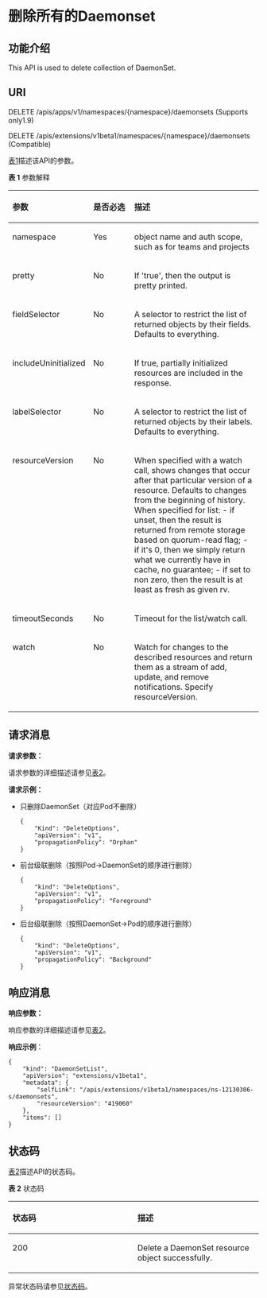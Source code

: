 # 删除所有的Daemonset<a name="cce_02_0135"></a>

## 功能介绍<a name="section18947286"></a>

This API is used to delete collection of DaemonSet.

## URI<a name="section36307850"></a>

DELETE /apis/apps/v1/namespaces/\{namespace\}/daemonsets \(Supports only1.9\)

DELETE /apis/extensions/v1beta1/namespaces/\{namespace\}/daemonsets \(Compatible\)

[表1](#d0e32232)描述该API的参数。

**表 1**  参数解释

<a name="d0e32232"></a>
<table><thead align="left"><tr id="row47582154"><th class="cellrowborder" valign="top" width="21.21%" id="mcps1.2.4.1.1"><p id="p65652297517"><a name="p65652297517"></a><a name="p65652297517"></a>参数</p>
</th>
<th class="cellrowborder" valign="top" width="19.189999999999998%" id="mcps1.2.4.1.2"><p id="p165661629135114"><a name="p165661629135114"></a><a name="p165661629135114"></a>是否必选</p>
</th>
<th class="cellrowborder" valign="top" width="59.599999999999994%" id="mcps1.2.4.1.3"><p id="p14567629115114"><a name="p14567629115114"></a><a name="p14567629115114"></a>描述</p>
</th>
</tr>
</thead>
<tbody><tr id="row50350818"><td class="cellrowborder" valign="top" width="21.21%" headers="mcps1.2.4.1.1 "><p id="p51884423"><a name="p51884423"></a><a name="p51884423"></a>namespace</p>
</td>
<td class="cellrowborder" valign="top" width="19.189999999999998%" headers="mcps1.2.4.1.2 "><p id="p41888712"><a name="p41888712"></a><a name="p41888712"></a>Yes</p>
</td>
<td class="cellrowborder" valign="top" width="59.599999999999994%" headers="mcps1.2.4.1.3 "><p id="p37542543"><a name="p37542543"></a><a name="p37542543"></a>object name and auth scope, such as for teams and projects</p>
</td>
</tr>
<tr id="row2338567"><td class="cellrowborder" valign="top" width="21.21%" headers="mcps1.2.4.1.1 "><p id="p55206223"><a name="p55206223"></a><a name="p55206223"></a>pretty</p>
</td>
<td class="cellrowborder" valign="top" width="19.189999999999998%" headers="mcps1.2.4.1.2 "><p id="p42519055"><a name="p42519055"></a><a name="p42519055"></a>No</p>
</td>
<td class="cellrowborder" valign="top" width="59.599999999999994%" headers="mcps1.2.4.1.3 "><p id="p21491440"><a name="p21491440"></a><a name="p21491440"></a>If 'true', then the output is pretty printed.</p>
</td>
</tr>
<tr id="row59205236"><td class="cellrowborder" valign="top" width="21.21%" headers="mcps1.2.4.1.1 "><p id="p30894825"><a name="p30894825"></a><a name="p30894825"></a>fieldSelector</p>
</td>
<td class="cellrowborder" valign="top" width="19.189999999999998%" headers="mcps1.2.4.1.2 "><p id="p19452882"><a name="p19452882"></a><a name="p19452882"></a>No</p>
</td>
<td class="cellrowborder" valign="top" width="59.599999999999994%" headers="mcps1.2.4.1.3 "><p id="p32179608"><a name="p32179608"></a><a name="p32179608"></a>A selector to restrict the list of returned objects by their fields. Defaults to everything.</p>
</td>
</tr>
<tr id="row21181017"><td class="cellrowborder" valign="top" width="21.21%" headers="mcps1.2.4.1.1 "><p id="p37940788"><a name="p37940788"></a><a name="p37940788"></a>includeUninitialized</p>
</td>
<td class="cellrowborder" valign="top" width="19.189999999999998%" headers="mcps1.2.4.1.2 "><p id="p53304992"><a name="p53304992"></a><a name="p53304992"></a>No</p>
</td>
<td class="cellrowborder" valign="top" width="59.599999999999994%" headers="mcps1.2.4.1.3 "><p id="p3307243"><a name="p3307243"></a><a name="p3307243"></a>If true, partially initialized resources are included in the response.</p>
</td>
</tr>
<tr id="row29765193"><td class="cellrowborder" valign="top" width="21.21%" headers="mcps1.2.4.1.1 "><p id="p62170455"><a name="p62170455"></a><a name="p62170455"></a>labelSelector</p>
</td>
<td class="cellrowborder" valign="top" width="19.189999999999998%" headers="mcps1.2.4.1.2 "><p id="p2642069"><a name="p2642069"></a><a name="p2642069"></a>No</p>
</td>
<td class="cellrowborder" valign="top" width="59.599999999999994%" headers="mcps1.2.4.1.3 "><p id="p12681003"><a name="p12681003"></a><a name="p12681003"></a>A selector to restrict the list of returned objects by their labels. Defaults to everything.</p>
</td>
</tr>
<tr id="row47020167"><td class="cellrowborder" valign="top" width="21.21%" headers="mcps1.2.4.1.1 "><p id="p50537173"><a name="p50537173"></a><a name="p50537173"></a>resourceVersion</p>
</td>
<td class="cellrowborder" valign="top" width="19.189999999999998%" headers="mcps1.2.4.1.2 "><p id="p66979216"><a name="p66979216"></a><a name="p66979216"></a>No</p>
</td>
<td class="cellrowborder" valign="top" width="59.599999999999994%" headers="mcps1.2.4.1.3 "><p id="p56607391"><a name="p56607391"></a><a name="p56607391"></a>When specified with a watch call, shows changes that occur after that particular version of a resource. Defaults to changes from the beginning of history. When specified for list: - if unset, then the result is returned from remote storage based on quorum-read flag; - if it's 0, then we simply return what we currently have in cache, no guarantee; - if set to non zero, then the result is at least as fresh as given rv.</p>
</td>
</tr>
<tr id="row39704474"><td class="cellrowborder" valign="top" width="21.21%" headers="mcps1.2.4.1.1 "><p id="p61945795"><a name="p61945795"></a><a name="p61945795"></a>timeoutSeconds</p>
</td>
<td class="cellrowborder" valign="top" width="19.189999999999998%" headers="mcps1.2.4.1.2 "><p id="p51553460"><a name="p51553460"></a><a name="p51553460"></a>No</p>
</td>
<td class="cellrowborder" valign="top" width="59.599999999999994%" headers="mcps1.2.4.1.3 "><p id="p15080726"><a name="p15080726"></a><a name="p15080726"></a>Timeout for the list/watch call.</p>
</td>
</tr>
<tr id="row1508808"><td class="cellrowborder" valign="top" width="21.21%" headers="mcps1.2.4.1.1 "><p id="p55104662"><a name="p55104662"></a><a name="p55104662"></a>watch</p>
</td>
<td class="cellrowborder" valign="top" width="19.189999999999998%" headers="mcps1.2.4.1.2 "><p id="p34292648"><a name="p34292648"></a><a name="p34292648"></a>No</p>
</td>
<td class="cellrowborder" valign="top" width="59.599999999999994%" headers="mcps1.2.4.1.3 "><p id="p26241127"><a name="p26241127"></a><a name="p26241127"></a>Watch for changes to the described resources and return them as a stream of add, update, and remove notifications. Specify resourceVersion.</p>
</td>
</tr>
</tbody>
</table>

## 请求消息<a name="section58335197"></a>

**请求参数：**

请求参数的详细描述请参见[表2](删除DaemonSet.md#table191461259175715)。

**请求示例：**

-   只删除DaemonSet（对应Pod不删除）

    ```
    {
        "Kind": "DeleteOptions",
        "apiVersion": "v1",
        "propagationPolicy": "Orphan"
    }
    ```

-   前台级联删除（按照Pod-\>DaemonSet的顺序进行删除）

    ```
    {
        "kind": "DeleteOptions",
        "apiVersion": "v1",
        "propagationPolicy": "Foreground"
    }
    ```

-   后台级联删除（按照DaemonSet-\>Pod的顺序进行删除）

    ```
    {
        "kind": "DeleteOptions",
        "apiVersion": "v1",
        "propagationPolicy": "Background"
    }
    ```


## 响应消息<a name="section55254728"></a>

**响应参数：**

响应参数的详细描述请参见[表2](创建DaemonSet.md#d0e31376)。

**响应示例**：

```
{
    "kind": "DaemonSetList",
    "apiVersion": "extensions/v1beta1",
    "metadata": {
        "selfLink": "/apis/extensions/v1beta1/namespaces/ns-12130306-s/daemonsets",
        "resourceVersion": "419060"
    },
    "items": []
}
```

## 状态码<a name="section27530508"></a>

[表2](#d0e32361)描述API的状态码。

**表 2**  状态码

<a name="d0e32361"></a>
<table><thead align="left"><tr id="row37455893"><th class="cellrowborder" valign="top" width="50%" id="mcps1.2.3.1.1"><p id="p14028463"><a name="p14028463"></a><a name="p14028463"></a>状态码</p>
</th>
<th class="cellrowborder" valign="top" width="50%" id="mcps1.2.3.1.2"><p id="p62563701"><a name="p62563701"></a><a name="p62563701"></a>描述</p>
</th>
</tr>
</thead>
<tbody><tr id="row34495057"><td class="cellrowborder" valign="top" width="50%" headers="mcps1.2.3.1.1 "><p id="p42636200"><a name="p42636200"></a><a name="p42636200"></a>200</p>
</td>
<td class="cellrowborder" valign="top" width="50%" headers="mcps1.2.3.1.2 "><p id="p30980196"><a name="p30980196"></a><a name="p30980196"></a>Delete a DaemonSet resource object successfully.</p>
</td>
</tr>
</tbody>
</table>

异常状态码请参见[状态码](状态码.md)。

